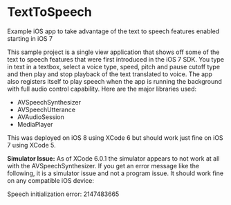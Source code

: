 TextToSpeech
============

Example iOS app to take advantage of the text to speech features enabled starting in iOS 7

This sample project is a single view application that shows off some of the text to speech features that were first introduced in the iOS 7 SDK. You type in text in a textbox, select a voice type, speed, pitch and pause cutoff type and then play and stop playback of the text translated to voice. The app also registers itself to play speech when the app is running the background with full audio control capability. Here are the major libraries used:

<ul>
<li>AVSpeechSynthesizer</li>
<li>AVSpeechUtterance</li>
<li>AVAudioSession</li>
<li>MediaPlayer</li>
</ul>

This was deployed on iOS 8 using XCode 6 but should work just fine on iOS 7 using XCode 5.

<b>Simulator Issue:</b>
As of XCode 6.0.1 the simulator appears to not work at all with the AVSpeechSynthesizer. If you get an error message like the following, it is a simulator issue and not a program issue. It should work fine on any compatible iOS device:

Speech initialization error: 2147483665
